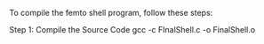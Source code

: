 To compile the femto shell program, follow these steps:

Step 1: Compile the Source Code
gcc -c FInalShell.c -o FinalShell.o
